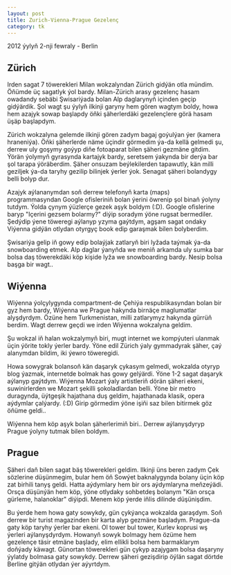 ```yaml
---
layout: post
title: Zurich-Vienna-Prague Gezelenç
category: tk
---
```


<p class="meta">2012 ýylyň 2-nji fewraly - Berlin</p>

## Zürich

Irden sagat 7 töwerekleri Milan wokzalyndan Zürich gidýän otla mündim. Öňümde üç
sagatlyk ýol bardy.  Milan-Zürich arasy gezelenç hasam owadandy sebäbi
Şwisariýada bolan Alp daglarynyň içinden geçip gidýärdik. Şol wagt şu ýylyň
ilkinji garyny hem gören wagtym boldy, howa hem azajyk sowap başlapdy öňki
şäherlerdäki gezelençlere görä hasam üşäp başlapdym.

Zürich wokzalyna gelemde ilkinji gören zadym bagaj goýulýan ýer (kamera
hraneniýa). Öňki şäherlerde näme üçindir görmedim ýa-da kellä gelmedi şu, derrew
uly goşymy goýyp diňe fotoaparat bilen şäheri gezmäne gitdim. Ýörän ýolymyň
gyrasynda kartajyk bardy, seretsem ýakynda bir derýa bar şol tarapa ýöräberdim.
Şäher onsuzam beýlekilerden tapawutly, kän milli geziljek ýa-da taryhy gezilip
bilinjek ýerler ýok. Senagat şäheri bolandygy belli bolyp dur.

Azajyk aýlananymdan soň derrew telefonyň karta (maps) programmasyndan Google
ofisleriniň bolan ýerini öwrenip şol binaň ýolyny tutdym. Ýolda çynym ýüzlerçe
gezek aşyk boldym (:D). Google ofislerine baryp "Içerini gezsem bolarmy?" diýip
soradym ýöne rugsat bermediler. Şedýdip ýene töweregi aýlanyp yzyma gaýtdym,
agşam sagat ondaky Viýenna gidýän otlydan otyrgyç book edip garaşmak bilen
bolyberdim.

Şwisariýa gelip iň gowy edip bolaýjak zatlaryň biri lyžada taýmak ýa-da
snowboarding etmek. Alp daglar ýanyňda we meniň arkamda uly sumka bar bolsa daş
töwerekdäki köp kişide lyža we snowboarding bardy. Nesip bolsa başga bir wagt..

## Wiýenna

Wiýenna ýolçylygynda compartment-de Çehiýa respublikasyndan bolan bir gyz hem
bardy, Wiýenna we Prague hakynda birnäçe maglumatlar alyşdyrdym. Özüne hem
Turkmenistan, milli zatlarymyz hakynda gürrüň berdim. Wagt derrew geçdi we irden
Wiýenna wokzalyna geldim.

Şu wokzal iň halan wokzalymyň biri, mugt internet we kompýuteri ulanmak üçin
ýörite tokly ýerler bardy. Ýöne edil Zürich ýaly gymmadyrak şäher, çaý alanymdan
bildim, iki ýewro töweregidi.

Howa sowygrak bolansoň kän daşaryk çykasym gelmedi, wokzalda otyryp blog ýazmak,
internetde bolmak has gowy gelýärdi. Ýöne 1-2 sagat daşaryk aýlanyp gaýtdym.
Wiýenna Mozart ýaly artistleriň dörän şäheri ekeni, suwinirlerden we Mozart
şekilli şokoladlardan belli. Ýöne bir metro duragynda, üýtgeşik hajathana duş
geldim, hajathanada klasik, opera aýdymlar çalýardy. (:D) Girip görmedim ýöne
işiňi saz bilen bitirmek göz öňüme geldi..

Wiýenna hem köp aşyk bolan şäherlerimiň biri.. Derrew aýlanyşdyryp Prague ýolyny
tutmak bilen boldym.

## Prague

Şäheri daň bilen sagat bäş töwerekleri geldim. Ilkinji üns beren zadym Çek
sözlerine düşünmegim, bular hem öň Sowýet baknalygynda bolany üçin köp zat
birhili tanyş geldi. Hatta aýdymlary hem bir ors aýdymlaryna meňzeýädi.  Orsça
düşünýän hem köp, ýöne otlydaky sohbetdeş bolanym "Kän orsça gürleme,
halanoklar" diýipdi. Menem köp ýerde iňlis dilinde düşünişdim.

Bu ýerde hem howa gaty sowykdy, gün çykýança wokzalda garaşdym. Soň derrew bir
turist magazinden bir karta alyp gezmäne başladym. Prague-da gaty köp taryhy
ýerler bar ekeni. Ol tower bul tower, Kurlev koprusi wş ýerleri aýlanyşdyrdym.
Howanyň sowyk bolmagy hem özüme hem gezelençe täsir etmäne başlady, elim ellikli
bolsa hem barmaklarym doňýady käwagt. Günortan töwerekleri gün çykyp azajygam
bolsa daşaryny ýylatdy bolmasa gaty sowykdy.  Derrew şäheri gezişdirip öýlän
sagat dörtde Berline gitýän otlydan ýer aýyrtdym.
